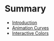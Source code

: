 # Summary

* [Introduction](README.md)
* [Animation Curves](animation-curves.md)
* [Interactive Colors](interactive-colors.md)

